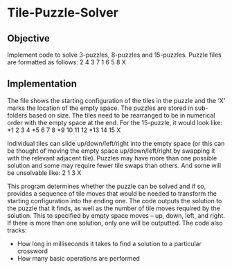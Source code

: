 # Tile-Puzzle-Solver
## Objective
Implement code to solve 3-puzzles, 8-puzzles and 15-puzzles. Puzzle files are formatted as follows:
2 4 3
7 1 6
5 8 X

## Implementation
The file shows the starting configuration of the tiles in the puzzle and the ‘X’ marks the location of the empty space. The puzzles are stored in sub-folders based on size. The tiles need to be rearranged to be in numerical order with the empty space at the end. For the 15-puzzle, it would look like:
*1 2 3 4
*5 6 7 8
*9 10 11 12
*13 14 15 X

Individual tiles can slide up/down/left/right into the empty space (or this can be thought of moving the empty space up/down/left/right by swapping it with the relevant adjacent tile). Puzzles may have more than one possible solution and some may require fewer tile swaps than others. And some will be unsolvable like:
2 1 
3 X

This program determines whether the puzzle can be solved and if so, provides a sequence of tile moves that would be needed to transform the starting configuration into the ending one. The code outputs the solution to the puzzle that it finds, as well as the number of tile moves required by the solution. This to specified by empty space moves – up, down, left, and right. If there is more than one solution, only one will be outputted. The code also tracks:

- How long in milliseconds it takes to find a solution to a particular crossword
- How many basic operations are performed
